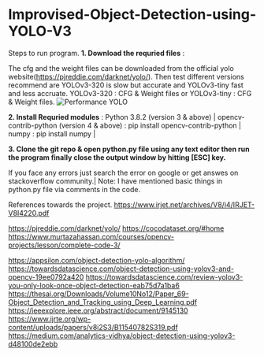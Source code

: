 # Improvised-Object-Detection-using-YOLO-V3
Steps to run program.
**1. Download the requried files** :

The cfg and the weight files can be downloaded from the official yolo website(https://pjreddie.com/darknet/yolo/). 
Then test different versions recommend are YOLOv3-320 is slow but accurate and YOLOv3-tiny fast and less accruate.
YOLOv3-320 : CFG & Weight files or YOLOv3-tiny : CFG & Weight files.
![Performance YOLO](https://user-images.githubusercontent.com/44461959/115347100-9f20e480-a1ce-11eb-9d0a-42122090aa9d.PNG)

**2. Install Requried modules** :
Python 3.8.2 (version 3 & above) |
opencv-contrib-python (version 4 & above) : pip install opencv-contrib-python |
numpy : pip install numpy |

**3. Clone the git repo & open python.py file using any text editor then run the program finally close the output window by hitting [ESC] key.**

If you face any errors just search the error on google or get answes on stackoverflow community.|
Note: I have mentioned basic things in python.py file via comments in the code.

References towards the project.
https://www.irjet.net/archives/V8/i4/IRJET-V8I4220.pdf

https://pjreddie.com/darknet/yolo/ 
https://cocodataset.org/#home
https://www.murtazahassan.com/courses/opencv-projects/lesson/complete-code-3/


https://appsilon.com/object-detection-yolo-algorithm/
https://towardsdatascience.com/object-detection-using-yolov3-and-opencv-19ee0792a420
https://towardsdatascience.com/review-yolov3-you-only-look-once-object-detection-eab75d7a1ba6
https://thesai.org/Downloads/Volume10No12/Paper_69-Object_Detection_and_Tracking_using_Deep_Learning.pdf
https://ieeexplore.ieee.org/abstract/document/9145130
https://www.ijrte.org/wp-content/uploads/papers/v8i2S3/B11540782S319.pdf
https://medium.com/analytics-vidhya/object-detection-using-yolov3-d48100de2ebb 

